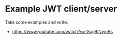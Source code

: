 # Example JWT client/server

Take some examples and write:
 - https://www.youtube.com/watch?v=-Scg9INymBs
